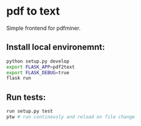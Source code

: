 # pdf to text

Simple frontend for pdfminer.

## Install local environemnt:

```bash
python setup.py develop
export FLASK_APP=pdf2text
export FLASK_DEBUG=true
flask run
```

## Run tests:

```bash
run setup.py test
ptw # run continously and reload on file change
```
